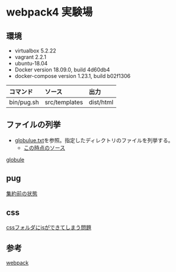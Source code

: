 # webpack4 実験場

## 環境

* virtualbox 5.2.22
* vagrant 2.2.1
* ubuntu-18.04
* Docker version 18.09.0, build 4d60db4
* docker-compose version 1.23.1, build b02f1306

|コマンド|ソース|出力|
|:--|:--|:--|
|bin/pug.sh|src/templates|dist/html|

## ファイルの列挙

* [globulue.txt](./globulue.txt)を参照。指定したディレクトリのファイルを列挙する。
  * [この時点のソース](https://github.com/hibohiboo/develop/tree/433cc3de1b61d570e55b09d63fec58ffaa090453/tutorial/lesson/webpack/webpack4)  


[globule](https://github.com/cowboy/node-globule)

## pug

[集約前の状態](https://github.com/hibohiboo/develop/tree/9794124363079340ba5cae45473cd82ceb142891/tutorial/lesson/webpack/webpack4)  
## css

[cssフォルダにjsができてしまう問題](https://github.com/hibohiboo/develop/tree/77e1a8e9b32297ecd528b6735c8f3408bc6fb5fe/tutorial/lesson/webpack/webpack4)  



## 参考

[webpack](https://webpack.js.org/concepts/mode/)